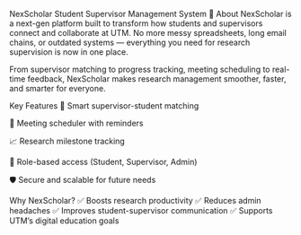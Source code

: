 NexScholar Student Supervisor Management System 🚀
About
NexScholar is a next-gen platform built to transform how students and supervisors connect and collaborate at UTM. No more messy spreadsheets, long email chains, or outdated systems — everything you need for research supervision is now in one place.

From supervisor matching to progress tracking, meeting scheduling to real-time feedback, NexScholar makes research management smoother, faster, and smarter for everyone.

Key Features
🎯 Smart supervisor-student matching

📅 Meeting scheduler with reminders

📈 Research milestone tracking

🔐 Role-based access (Student, Supervisor, Admin)

🛡️ Secure and scalable for future needs



Why NexScholar?
✅ Boosts research productivity
✅ Reduces admin headaches
✅ Improves student-supervisor communication
✅ Supports UTM’s digital education goals
